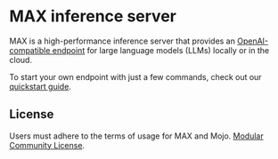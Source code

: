 # MAX inference server

<!--
NOTE: This README is packaged with the MAX container.
-->

MAX is a high-performance inference server that provides
an [OpenAI-compatible endpoint](https://docs.modular.com/max/api/serve) for
large language models (LLMs) locally or in the cloud.

To start your own endpoint with just a few commands, check out our
[quickstart guide](https://docs.modular.com/max/get-started).

## License

Users must adhere to the terms of usage for MAX and Mojo.
[Modular Community License](https://www.modular.com/legal/community).
